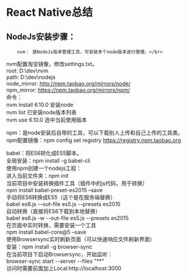 React Native总结
==
## NodeJs安装步骤：</br>
		nvm： 是NodeJs版本管理工具，可安装多个node版本进行管理。</br>
nvm配置淘宝镜像，修改settings.txt。</br>
root: D:\dev\nvm</br>
path: D:\dev\nodejs</br>
node_mirror: http://npm.taobao.org/mirrors/node/ </br>
npm_mirror: https://npm.taobao.org/mirrors/npm/</br>
	命令：</br>
		nvm install 6.10.0  安装node</br>
		nvm list            已安装node版本列表</br>
		nvm use 6.10.0      选中当前使用版本</br>

npm：是node安装后自带的工具，可以下载别人上传和自己上传的工具类。</br>
npm配置镜像：npm config set registry https://registry.npm.taobao.org</br>

babel：将ES6转化成ES5脚本。</br>
全局安装：npm install -g babel-cli</br>
使用npm创建一个nodejs工程：</br>
进入当前文件夹：npm init</br>
当前项目中安装转换插件工具（插件中的js代码，用于转换）</br>
     npm install babel-preset-es2015 –save</br>
手动将ES6转换成ES5（这个是在服务端替换）</br>
	 babel es6.js --out-file es5.js --presets es2015</br>
自动转换（直接将ES6下载到本地替换）</br>
		 babel es6.js -w --out-file es5.js --presets es2015</br>
在页面中实时转换，需要安装一个工具</br>
	npm install babel-core@5 –save</br>
使用Browsersync实时刷新页面（可以快速响应文件刷新界面）</br>
安装：npm install -g browser-sync</br>
在当前项目下启动Browsersync，开始监听：</br>
browser-sync start --server --files "**"</br>
访问时需要前面加上Local:http://localhost:3000</br>
